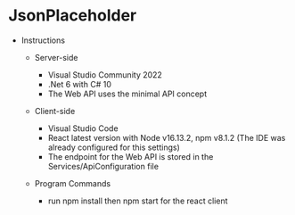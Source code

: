 # JsonPlaceholder

* Instructions
	* Server-side
		* Visual Studio Community 2022
		* .Net 6 with C# 10
		* The Web API uses the minimal API concept
	* Client-side
		* Visual Studio Code
		* React latest version with Node v16.13.2, npm v8.1.2 (The IDE was already configured for this settings)
		* The endpoint for the Web API is stored in the Services/ApiConfiguration file

	* Program Commands
		* run npm install then npm start for the react client
